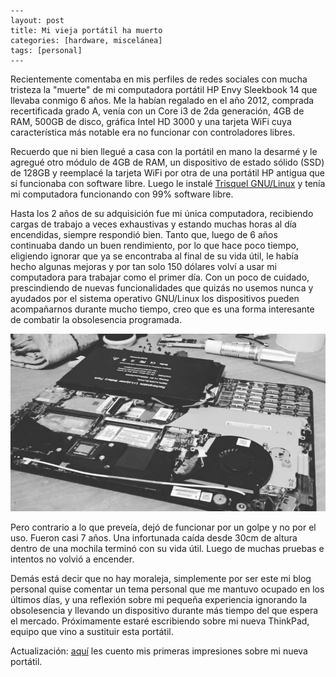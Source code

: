 ```
---
layout: post
title: Mi vieja portátil ha muerto
categories: [hardware, miscelánea]
tags: [personal]
---
```

Recientemente comentaba en mis perfiles de redes sociales con mucha  tristeza la  "muerte" de mi computadora portátil HP Envy Sleekbook 14  que llevaba conmigo 6 años. Me la habían regalado en el año 2012,  comprada recertificada grado A, venía con un Core i3 de 2da generación,  4GB de RAM, 500GB de disco, gráfica Intel HD 3000 y una tarjeta WiFi  cuya característica más notable era no funcionar con controladores  libres.

Recuerdo que ni bien llegué a casa con la portátil en mano  la desarmé y le agregué otro módulo de 4GB de RAM, un dispositivo de  estado sólido (SSD) de 128GB y reemplacé la tarjeta WiFi por otra de una  portátil HP antigua que sí funcionaba con software libre. Luego le  instalé [Trisquel GNU/Linux](https://trisquel.info/) y tenía mi computadora funcionando con 99% software libre.

Hasta  los 2 años de su adquisición fue mi única computadora, recibiendo  cargas de trabajo a veces exhaustivas y estando muchas horas al día  encendidas, siempre respondió bien. Tanto que, luego de 6 años  continuaba dando un buen rendimiento, por lo que hace poco tiempo,  eligiendo ignorar que ya se encontraba al final de su vida útil, le  había hecho algunas mejoras y por tan solo 150 dólares volví a usar mi  computadora para trabajar como el primer día. Con un poco de cuidado,  prescindiendo de nuevas funcionalidades que quizás no usemos nunca y  ayudados por el sistema operativo GNU/Linux los dispositivos pueden  acompañarnos durante mucho tiempo, creo que es una forma interesante de  combatir la obsolesencia programada.

![Mi vieja portátil](assets/mi-vieja-portatil-muerto.jpg)

Pero  contrario a lo que preveía, dejó de funcionar por un golpe y no por el  uso. Fueron casi 7 años. Una infortunada caída desde 30cm de altura  dentro de una mochila terminó con su vida útil. Luego de muchas pruebas e  intentos no volvió a encender.

Demás está decir que no hay  moraleja, simplemente por ser este mi blog personal quise comentar un  tema personal que me mantuvo ocupado en los últimos días, y una  reflexión sobre mi pequeña experiencia ignorando la obsolesencia y  llevando un dispositivo durante más tiempo del que espera el mercado.  Próximamente estaré escribiendo sobre mi nueva ThinkPad, equipo que vino  a sustituir esta portátil.

Actualización: [aquí](https://damian.murana.uy/mi-nueva-thinkpad-x230/) les cuento mis primeras impresiones sobre mi nueva portátil.